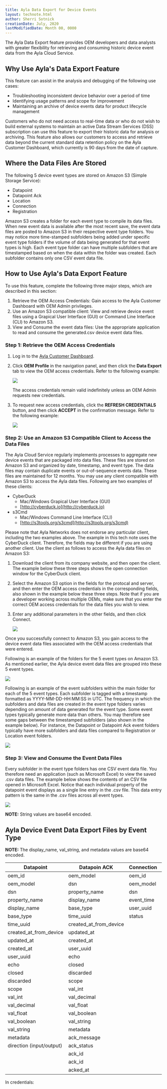 ```yaml
---
title: Ayla Data Export for Device Events
layout: technote.html
author: Sherri Sotnick
creationDate: July, 2020
lastModifiedDate: Month 00, 0000
---
```


The Ayla Data Export feature provides OEM developers and data analysts with greater flexibility for retrieving and consuming historic device event data from the Ayla Cloud Service.

## Why Use Ayla's Data Export Feature

This feature can assist in the analysis and debugging of the following use cases:

* Troubleshooting inconsistent device behavior over a period of time
* Identifying usage patterns and scope for improvement
* Maintaining an archive of device events data for product lifecycle management

Customers who do not need access to real-time data or who do not wish to build external systems to maintain an active Data Stream Services (DSS) subscription can use this feature to export their historic data for analysis or archiving. This feature also allows our customers to access and retrieve data beyond the current standard data retention policy on the Ayla Customer Dashboard, which currently is 90 days from the date of capture.

## Where the Data Files Are Stored 

The following 5 device event types are stored on Amazon S3 (Simple Storage Service):

* Datapoint
* Datapoint Ack
* Location
* Connection
* Registration

Amazon S3 creates a folder for each event type to compile its data files. When new event data is available after the most recent save, the event data files are posted to Amazon S3 in their respective event type folders. You may notice more time-stamped subfolders being added under specific event type folders if the volume of data being generated for that event types is high. Each event type folder can have multiple subfolders that are timestamped based on when the data within the folder was created. Each subfolder contains only one CSV event data file.

## How to Use Ayla's Data Export Feature

To use this feature, complete the following three major steps, which are described in this section:

1. Retrieve the OEM Access Credentials: Gain access to the Ayla Customer Dashboard with OEM Admin privileges.
2. Use an Amazon S3 compatible client:  View and retrieve device event files using a Grapical User Interface (GUI) or Command Line Interface (CLI) to Amazon S3.
3. View and Consume the event data files: Use the appropriate application to read and consume the generated.csv device event data files.

### Step 1: Retrieve the OEM Access Credentials

1. Log in to the [Ayla Customer Dashboard](https://dashboard.aylanetworks.com).
2. Click **OEM Profile** in the navigation panel, and then click the **Data Export** tab to view the OEM access credentials. Refer to the following example:

   <div><img src="Dashboard_DataExport2.png"></div>

   The access credentials remain valid indefinitely unless an OEM Admin requests new credentials.

3. To request new access credentials, click the **REFRESH CREDENTIALS** button, and then click **ACCEPT** in the confirmation message. Refer to the following example:

   <div><img src="Dashboard_DataExp_RefreshCreds.png"></div>

### Step 2: Use an Amazon S3 Compatible Client to Access the Data Files

The Ayla Cloud Service regularly implements processes to aggregate new device events that are packaged into data files. These files are stored on Amazon S3 and organized by date, timestamp, and event type. The data files may contain duplicate events or out-of-sequence events data. These files are maintained for 12 months. You may use any client compatible with Amazon S3 to access the Ayla data files. Following are two examples of these clients:

* CyberDuck
  + Mac/Windows Grapical User Interface (GUI)
  + [http://cyberduck.io](http://cyberduck.io)
* s3Cmd
  + Mac/Windows Command Line Interface (CLI)
  + [http://s3tools.org/s3cmd](http://s3tools.org/s3cmd)
   
Please note that Ayla Networks does not endorse any particular client, including the two examples above. The example in this tech note uses the CyberDuck client. Therefore, the fields may be different if you are using another client. Use the client as follows to access the Ayla data files on Amazon S3:

1. Download the client from its company website, and then open the client. The example below these three steps shows the open connection window for the CyberDuck client.
 
2. Select the Amazon S3 option in the fields for the protocal and server, and then enter the OEM access credentials in the corresponding fields, also shown in the example below these three steps. Note that if you are a developer working across multiple OEMs, make sure that you enter the correct OEM access credentials for the data files you wish to view.

3. Enter any additional parameters in the other fields, and then click Connect. <div><img src="DataExp_MapCredsToS3CyberDuck.png"></div>

Once you successfully connect to Amazon S3, you gain access to the device event data files associated with the OEM access credentials that were entered.

Following is an example of the folders for the 5 event types on Amazon S3. As mentioned earlier, the Ayla device event data files are grouped into these 5 event types.

<img src="DataExp_EventFileFoldersOnS3.png">

Following is an example of the event subfolders within the main folder for each of the 5 event types. Each subfolder is tagged with a timestamp formatted as YYYY-MM-DD-HH:MM:SS in UTC. The frequency in which the subfolders and data files are created in the event type folders varies depending on amount of data generated for the event type. Some event types typically generate more data than others. You may therefore see some gaps between the timestamped subfolders (also shown in the example below). For instance, the Datapoint or Datapoint Ack event folders typically have more subfolders and data files compared to Registration or Location event folders. 

<img src="DataExp_TimeGaps_EventFileFoldersOnS3.png">

### Step 3: View and Consume the Event Data Files

Every subfolder in the event type folders has one CSV event data file. You therefore need an application (such as Microsoft Excel) to view the saved .csv data files. The example below shows the contents of an CSV file opened in Microsoft Excel. Notice that each individual property of the datapoint event displays as a single line entry in the .csv file. This data entry pattern is the same in the .csv files across all event types.

<img src="DataExp_ViewCSVfiles_Excel.png">

**NOTE:** String values are base64 encoded.

## Ayla Device Event Data Export Files by Event Type

**NOTE:** The display_name, val_string, and metadata values are base64 encoded.

|**Datapoint**            | **Datapoin ACK**        | **Connection** | **Location** | **Registration**|
|-------------            | ----------------        | -------------- | ------------ | -----------------|
|oem_id                   |  oem_model              |  oem_id        |  oem_id      |  oem_id  |
|oem_model                |  dsn                    |  oem_model     |  oem_model   |  oem_model  |
|dsn                      |  property_name          |  dsn           |  dsn         |  dsn|
|property_name            |  display_name           | event_time     |  ip          |  user_uuid|
|display_name             |  base_type              | user_uuid      |  lat         |  registered  |
|base_type                |  time_uuid              | status         |  long        |  registration_type |
|time_uuid                |  created_at_from_device |                |  provider    |  registered at|
|created_at_from_device   |  updated_at             |                |  user_uuid   |  unregistered at|
|updated_at               |  created_at             |                |  created_at  ||
|created_at               |  user_uuid              |                |              ||
|user_uuid                |  echo                   |                |              ||
|echo                     |  closed                 |                |              ||
|closed                   |  discarded              |                |              ||
|discarded                |  scope                  |                |              ||
|scope                    |  val_int                |                |              ||
|val_int                  |  val_decimal            |                |              ||
|val_decimal              |  val_float              |                |              ||
|val_float                |  val_boolean            |                |              ||
|val_boolean              |  val_string             |                |              ||
|val_string               |  metadata               |                |              ||
|metadata                 |  ack_message            |                |              ||
|direction (input/output) |  ack_status             |                |              ||
|                        |  ack_id                  |                |              ||
|                        |  ack_id                  |                |              ||
|                        |  acked_at                |                |              ||


In credentials:
